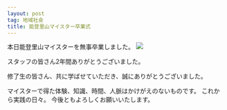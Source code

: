 ```yaml
---
layout: post
tag: 地域社会
title: 能登里山マイスター卒業式
---
```


本日能登里山マイスターを無事卒業しました。
<img src="http://cdn-ak.f.st-hatena.com/images/fotolife/k/kobapan/20120317/20120317111545.jpg"/>

スタッフの皆さん2年間ありがとうございました。

修了生の皆さん、共に学ばせていただき、誠にありがとうございました。


マイスターで得た体験、知識、時間、人脈はかけがえのないものです。
これから実践の日々。
今後ともよろしくお願いいたします。

